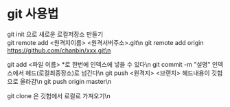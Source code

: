 # git 사용법

git init 으로 새로운 로컬저장소 만들기\
git remote add <원격지이름> <원격서버주소>.git\n
git remote add origin https://github.com/chanbin/xxx.git\n

git add <파일 이름> *로 한번에 인덱스에 넣을 수 있다\n
git commit -m "설명" 인덱스에서 헤드(로컬최종장소)로 넘긴다\n
git push <원격지> <브랜치> 헤드내용이 깃헙으로 올라감\n
git push origin master\n

git clone 은 깃헙에서 로컬로 가져오기\n

